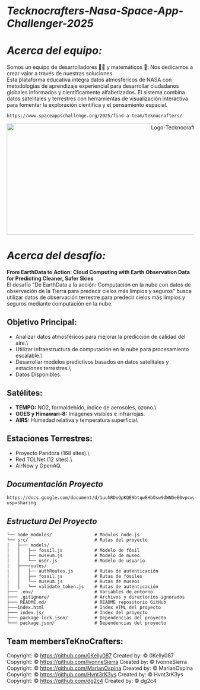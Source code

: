 # *Tecknocrafters-Nasa-Space-App-Challenger-2025*


<!--
<p align="center">
  <video src="Assets/" width=400/>
<p/> -->


# *Acerca del equipo:*
Somos un equipo de desarrolladores 👩‍💻 y matemáticos 🧮: Nos dedicamos a crear valor a través de nuestras soluciones.\
Esta plataforma educativa integra datos atmosféricos de NASA con metodologías de aprendizaje experiencial para desarrollar ciudadanos globales informados y científicamente alfabetizados.
El sistema combina datos satelitales y terrestres con herramientas de visualización interactiva para fomentar la exploración científica y el pensamiento espacial.

    https://www.spaceappschallenge.org/2025/find-a-team/teknocrafters/
  
<p align="center">
  <img width="900" height="300" src="Assets/" alt="Logo-Tecknocrafters">
</p>

# *Acerca del desafío:*
**From EarthData to Action: Cloud Computing with Earth Observation Data for Predicting Cleaner, Safer Skies**\
El desafío "De EarthData a la acción: Computación en la nube con datos de observación de la Tierra para predecir cielos más limpios y seguros" busca utilizar datos 
de observación terrestre para predecir cielos más limpios y seguros mediante computación en la nube.

## **Objetivo Principal:**
  - Analizar datos atmosféricos para mejorar la predicción de calidad del aire.\
  - Utilizar infraestructura de computación en la nube para procesamiento escalable.\
  - Desarrollar modelos predictivos basados en datos satelitales y estaciones terrestres.\
  - Datos Disponibles.

## **Satélites:**
  - **TEMPO:** NO2, formaldehído, índice de aerosoles, ozono.\
  - **GOES y Himawari-8:** Imágenes visibles e infrarrojas.
  - **AIRS:** Humedad relativa y temperatura superficial.

## **Estaciones Terrestres:**
  - Proyecto Pandora (168 sites).\
  - Red TOLNet (12 sites).\
  - AirNow y OpenAQ.


## *Documentación Proyecto*
    https://docs.google.com/document/d/1uuhRDvQpKQE9btqwEHbOsw9dWNDeE0vpcwazzpXzLTM/edit?usp=sharing

## *Estructura Del Proyecto*
```Tecknocrafters-Nasa-Space-App-Challenger-2025/
└── node_modules/                # Modulos node.js
└── src/                         # Rutas del proyecto
|   ├─── models/                 
|   │   ├── fossil.js            # Modelo de fósil
|   │   ├── museum.js            # Modelo de museo
|   │   └── user.js              # Modelo de usuario
|   ├───routes/
|   │   ├── authRoutes.js        # Rutas de autenticación
|   │   ├── fossil.js            # Rutas de fósiles 
|   │   └── museum.js            # Rutas de museos
|   │   └── validate_token.js    # Rutas de autenticación
├─── .env/                       # Variables de entorno
├─── .gitignore/                 # Archivos y directorios ignorados
├─── README.md/                  # README repositorio GitHub
├───index.html                   # Index HTML del proyecto
├─── index.js/                   # Index del proyecto
├─── package-lock.json/          # Dependencias del proyecto
└─── package.json/               # Dependencias del proyecto
```

## **Team membersTeKnoCrafters:**

Copyright: © https://github.com/0Kelly087 Created by: © 0Kelly087\
Copyright: © https://github.com/IvonneSierra Created by: © IvonneSierra\
Copyright: © https://github.com/MarianOspina Created by: © MarianOspina\
Copyright: © https://github.com/Hvnt3rK3ys Created by: © Hvnt3rK3ys\
Copyright: © https://github.com/dg2c4 Created by: © dg2c4
